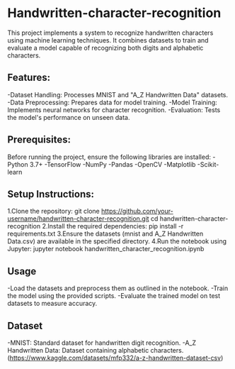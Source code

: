 # Handwritten-character-recognition
This project implements a system to recognize handwritten characters using machine learning techniques. It combines datasets to train and evaluate a model capable of recognizing both digits and alphabetic characters.

## Features:
-Dataset Handling: Processes MNIST and "A_Z Handwritten Data" datasets.
-Data Preprocessing: Prepares data for model training.
-Model Training: Implements neural networks for character recognition.
-Evaluation: Tests the model's performance on unseen data.

## Prerequisites:
Before running the project, ensure the following libraries are installed:
-Python 3.7+
-TensorFlow
-NumPy
-Pandas
-OpenCV
-Matplotlib
-Scikit-learn

## Setup Instructions:
1.Clone the repository:
git clone https://github.com/your-username/handwritten-character-recognition.git
cd handwritten-character-recognition
2.Install the required dependencies:
pip install -r requirements.txt
3.Ensure the datasets (mnist and A_Z Handwritten Data.csv) are available in the specified directory.
4.Run the notebook using Jupyter:
jupyter notebook handwritten_character_recognition.ipynb

## Usage
-Load the datasets and preprocess them as outlined in the notebook.
-Train the model using the provided scripts.
-Evaluate the trained model on test datasets to measure accuracy.

## Dataset
-MNIST: Standard dataset for handwritten digit recognition.
-A_Z Handwritten Data: Dataset containing alphabetic characters.(https://www.kaggle.com/datasets/mfp332/a-z-handwritten-dataset-csv)
